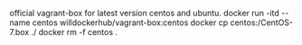 official vagrant-box for latest version centos and ubuntu.
docker run -itd --name centos willdockerhub/vagrant-box:centos
docker cp centos:/CentOS-7.box ./
docker rm -f centos .